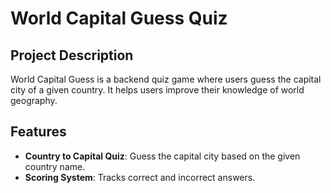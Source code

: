 # World Capital Guess Quiz

## Project Description

World Capital Guess is a backend quiz game where users guess the capital city of a given country. It helps users improve their knowledge of world geography.

## Features

- **Country to Capital Quiz**: Guess the capital city based on the given country name.
- **Scoring System**: Tracks correct and incorrect answers.
